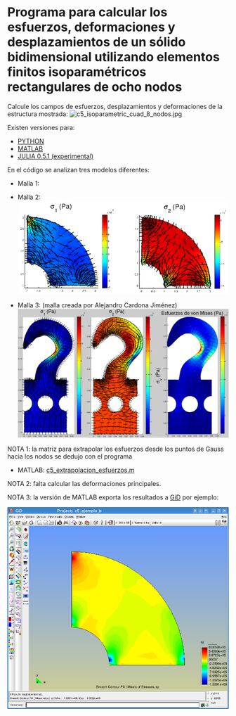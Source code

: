 # Programa para calcular los esfuerzos, deformaciones y desplazamientos de un sólido bidimensional utilizando elementos finitos isoparamétricos rectangulares de ocho nodos

Calcule los campos de esfuerzos, desplazamientos y deformaciones de la estructura mostrada:
![c5_isoparametric_cuad_8_nodos.jpg](c5_isoparametric_cuad_8_nodos.jpg)

Existen versiones para:
* [PYTHON](python/)
* [MATLAB](matlab/)
* [JULIA 0.5.1 (experimental)](julia_0.51/)

En el código se analizan tres modelos diferentes:

* Malla 1:

* Malla 2:
![malla_2/c5_ejemplo_isoparametricos_rect_8_nodos_s1_s2.png](malla_2/c5_ejemplo_isoparametricos_rect_8_nodos_s1_s2.png)

* Malla 3: (malla creada por Alejandro Cardona Jiménez)
![malla_3/c5_gancho.png](malla_3/c5_gancho.png)


NOTA 1: la matriz para extrapolar los esfuerzos desde los puntos de Gauss hacia los nodos se dedujo con el programa 
* MATLAB: [c5_extrapolacion_esfuerzos.m](c5_extrapolacion_esfuerzos.m)

NOTA 2: falta calcular las deformaciones principales. 

NOTA 3: la versión de MATLAB exporta los resultados a [GiD](http://gid.cimne.upc.es/) por ejemplo: 

![malla_2/c5_ejemplo_isoparametricos_rect_8_nodos_exportar_resultados_gid.png](malla_2/c5_ejemplo_isoparametricos_rect_8_nodos_exportar_resultados_gid.png)
